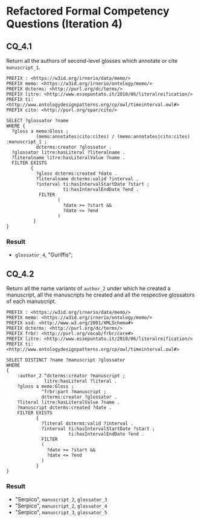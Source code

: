 # Refactored Formal Competency Questions (Iteration 4)

## CQ_4.1
Return all the authors of second-level glosses which annotate or cite `manuscript_1`.

```
PREFIX : <https://w3id.org/irnerio/data/memo/>
PREFIX memo: <https://w3id.org/irnerio/ontology/memo/>
PREFIX dcterms: <http://purl.org/dc/terms/>
PREFIX litre: <http://www.essepuntato.it/2010/06/literalreification/>
PREFIX ti: <http://www.ontologydesignpatterns.org/cp/owl/timeinterval.owl#>
PREFIX cito: <http://purl.org/spar/cito/>

SELECT ?glossator ?name
WHERE {
  ?gloss a memo:Gloss ;
           (memo:annotates|cito:cites) / (memo:annotates|cito:cites) :manuscript_1 ;
           dcterms:creator ?glossator .
  ?glossator litre:hasLiteral ?literalname .
  ?literalname litre:hasLiteralValue ?name .
  FILTER EXISTS
         {
           ?gloss dcterms:created ?date .
           ?literalname dcterms:valid ?interval .
           ?interval ti:hasIntervalStartDate ?start ;
                     ti:hasIntervalEndDate ?end .
            FILTER 
                   (
                     ?date >= ?start && 
                     ?date <= ?end 
                   )
  		  }
}
```
### Result
* `glossator_4`, "Guriffis";

## CQ_4.2
Return all the name variants of `author_2` under which he created a manuscript, all the manuscripts he created and all the respective glossators of each manuscript.

```
PREFIX : <https://w3id.org/irnerio/data/memo/>
PREFIX memo: <https://w3id.org/irnerio/ontology/memo/>
PREFIX xsd: <http://www.w3.org/2001/XMLSchema#>
PREFIX dcterms: <http://purl.org/dc/terms/>
PREFIX frbr: <http://purl.org/vocab/frbr/core#>
PREFIX litre: <http://www.essepuntato.it/2010/06/literalreification/>
PREFIX ti: <http://www.ontologydesignpatterns.org/cp/owl/timeinterval.owl#>

SELECT DISTINCT ?name ?manuscript ?glossator
WHERE
{
    :author_2 ^dcterms:creator ?manuscript ;
              litre:hasLiteral ?literal .
    ?gloss a memo:Gloss ;
             ^frbr:part ?manuscript ;
             dcterms:creator ?glossator .
    ?literal litre:hasLiteralValue ?name .
    ?manuscript dcterms:created ?date .
    FILTER EXISTS
           {
             ?literal dcterms:valid ?interval .
             ?interval ti:hasIntervalStartDate ?start ;
                       ti:hasIntervalEndDate ?end .
             FILTER 
             (
               ?date >= ?start && 
               ?date <= ?end
             )
           }  
}
```
### Result
* "Serpico", `manuscript_2`, `glossator_3`
* "Serpico", `manuscript_2`, `glossator_4`
* "Serpico", `manuscript_3`, `glossator_5` 
